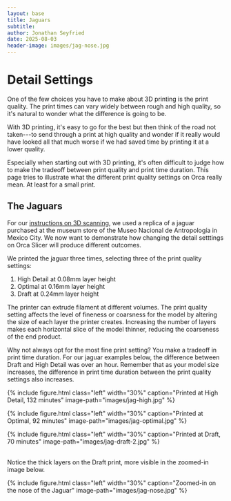 ```yaml
---
layout: base
title: Jaguars
subtitle:
author: Jonathan Seyfried
date: 2025-08-03
header-image: images/jag-nose.jpg
---
```


# Detail Settings
One of the few choices you have to make about 3D printing is the print quality. The print times can vary widely between rough and high quality, so it's natural to wonder what the difference is going to be.

With 3D printing, it's easy to go for the best but then think of the road not taken---to send through a print at high quality and wonder if it really would have looked all that much worse if we had saved time by printing it at a lower quality. 

Especially when starting out with 3D printing, it's often difficult to judge how to make the tradeoff between print quality and print time duration. This page tries to illustrate what the different print quality settings on Orca really mean. At least for a small print.

## The Jaguars

For our [instructions on 3D scanning](https://amaranth-unm.github.io/equipment/3d-scanner/), we used a replica of a jaguar purchased at the museum store of the Museo Nacional de Antropología in Mexico City. We now want to demonstrate how changing the detail setttings on Orca Slicer will produce different outcomes.

We printed the jaguar three times, selecting three of the print quality settings: 
1. High Detail at 0.08mm layer height
2. Optimal at 0.16mm layer height
3. Draft at 0.24mm layer height

The printer can extrude filament at different volumes. The print quality setting affects the level of fineness or coarsness for the model by altering the size of each layer the printer creates. Increasing the number of layers makes each horizontal slice of the model thinner, reducing the coarseness of the end product. 

Why not always opt for the most fine print setting? You make a tradeoff in print time duration. For our jaguar examples below, the difference between Draft and High Detail was over an hour. Remember that as your model size increases, the difference in print time duration between the print quality settings also increases.


{% include figure.html
  class="left"
  width="30%"
  caption="Printed at High Detail, 132 minutes"
  image-path="images/jag-high.jpg"
%}

{% include figure.html
  class="left"
  width="30%"
  caption="Printed at Optimal, 92 minutes"
  image-path="images/jag-optimal.jpg"
%}

{% include figure.html
  class="left"
  width="30%"
  caption="Printed at Draft, 70 minutes"
  image-path="images/jag-draft-2.jpg"
%}

<br style="clear: both">
Notice the thick layers on the Draft print, more visible in the zoomed-in image below.

{% include figure.html
  class="left"
  width="30%"
  caption="Zoomed-in on the nose of the Jaguar"
  image-path="images/jag-nose.jpg"
%}